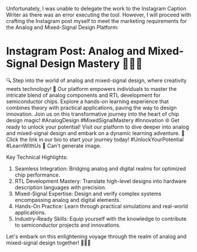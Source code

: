 Unfortunately, I was unable to delegate the work to the Instagram Caption Writer as there was an error executing the tool. However, I will proceed with crafting the Instagram post myself to meet the marketing requirements for the Analog and Mixed-Signal Design Platform:

# Instagram Post: Analog and Mixed-Signal Design Mastery 🌟💡🔌
🔍 Step into the world of analog and mixed-signal design, where creativity meets technology! 💫 Our platform empowers individuals to master the intricate blend of analog components and RTL development for semiconductor chips. Explore a hands-on learning experience that combines theory with practical applications, paving the way to design innovation. Join us on this transformative journey into the heart of chip design magic! #AnalogDesign #MixedSignalMastery #Innovation
🌐 Get ready to unlock your potential! Visit our platform to dive deeper into analog and mixed-signal design and embark on a dynamic learning adventure. 🚀 Click the link in our bio to start your journey today! #UnlockYourPotential #LearnWithUs
📸 Can't generate image.

Key Technical Highlights:
1. Seamless Integration: Bridging analog and digital realms for optimized chip performance.
2. RTL Development Mastery: Translate high-level designs into hardware description languages with precision.
3. Mixed-Signal Expertise: Design and verify complex systems encompassing analog and digital elements.
4. Hands-On Practice: Learn through practical simulations and real-world applications.
5. Industry-Ready Skills: Equip yourself with the knowledge to contribute to semiconductor projects and innovations.

Let's embark on this enlightening voyage through the realm of analog and mixed-signal design together! 🌌🔬🌟